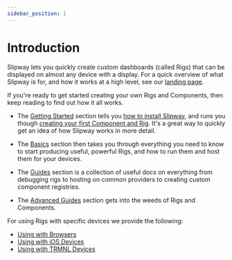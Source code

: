 ```yaml
---
sidebar_position: 1
---
```


# Introduction

Slipway lets you quickly create custom dashboards (called Rigs) that can be displayed
on almost any device with a display.
For a quick overview of what Slipway is for, and how it works at a high level, see our [landing page](/).

If you're ready to get started creating your own Rigs and Components, then keep reading to find out
how it all works.

- The [Getting Started](/docs/category/getting-started) section tells you
[how to install Slipway](/docs/getting-started/installing-slipway),
and runs you though [creating your first Component and Rig](/docs/getting-started/create-your-first-rig).
It's a great way to quickly get an idea of how Slipway works in more detail.

- The [Basics](/docs/category/basics) section then takes you through everything you need to know
to start producing useful, powerful Rigs, and how to run them and host them for your devices.

- The [Guides](/docs/category/guides) section is a collection of useful docs on everything from debugging rigs
to hosting on common providers to creating custom component registries.

- The [Advanced Guides](/docs/category/advanced-guides) section gets into the weeds of Rigs and Components.

For using Rigs with specific devices we provide the following:

- [Using with Browsers](/docs/using-with-browsers)
- [Using with iOS Devices](/docs/using-with-ios/widgy-widgets-app)
- [Using with TRMNL Devices](/docs/using-with-trmnl/slipway-for-trmnl-devices)
